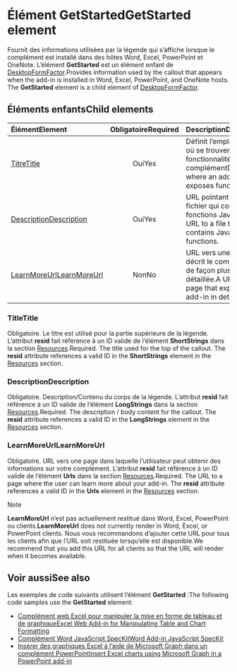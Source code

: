 # <a name="getstarted-element"></a><span data-ttu-id="69343-101">Élément GetStarted</span><span class="sxs-lookup"><span data-stu-id="69343-101">GetStarted element</span></span>

<span data-ttu-id="69343-p101">Fournit des informations utilisées par la légende qui s’affiche lorsque le complément est installé dans des hôtes Word, Excel, PowerPoint et OneNote. L’élément **GetStarted** est un élément enfant de [DesktopFormFactor](desktopformfactor.md).</span><span class="sxs-lookup"><span data-stu-id="69343-p101">Provides information used by the callout that appears when the add-in is installed in Word, Excel, PowerPoint, and OneNote hosts. The **GetStarted** element is a child element of [DesktopFormFactor](desktopformfactor.md).</span></span>

## <a name="child-elements"></a><span data-ttu-id="69343-104">Éléments enfants</span><span class="sxs-lookup"><span data-stu-id="69343-104">Child elements</span></span>

| <span data-ttu-id="69343-105">Élément</span><span class="sxs-lookup"><span data-stu-id="69343-105">Element</span></span>                       | <span data-ttu-id="69343-106">Obligatoire</span><span class="sxs-lookup"><span data-stu-id="69343-106">Required</span></span> | <span data-ttu-id="69343-107">Description</span><span class="sxs-lookup"><span data-stu-id="69343-107">Description</span></span>                                        |
|:------------------------------|:--------:|:---------------------------------------------------|
| [<span data-ttu-id="69343-108">Titre</span><span class="sxs-lookup"><span data-stu-id="69343-108">Title</span></span>](#title)               | <span data-ttu-id="69343-109">Oui</span><span class="sxs-lookup"><span data-stu-id="69343-109">Yes</span></span>      | <span data-ttu-id="69343-110">Définit l’emplacement où se trouvent les fonctionnalités d’un complément</span><span class="sxs-lookup"><span data-stu-id="69343-110">Defines where an add-in exposes functionality.</span></span>     |
| [<span data-ttu-id="69343-111">Description</span><span class="sxs-lookup"><span data-stu-id="69343-111">Description</span></span>](#description)   | <span data-ttu-id="69343-112">Oui</span><span class="sxs-lookup"><span data-stu-id="69343-112">Yes</span></span>      | <span data-ttu-id="69343-113">URL pointant vers un fichier qui contient les fonctions JavaScript.</span><span class="sxs-lookup"><span data-stu-id="69343-113">A URL to a file that contains JavaScript functions.</span></span>|
| [<span data-ttu-id="69343-114">LearnMoreUrl</span><span class="sxs-lookup"><span data-stu-id="69343-114">LearnMoreUrl</span></span>](#learnmoreurl) | <span data-ttu-id="69343-115">Non</span><span class="sxs-lookup"><span data-stu-id="69343-115">No</span></span>       | <span data-ttu-id="69343-116">URL vers une page qui décrit le complément de façon plus détaillée.</span><span class="sxs-lookup"><span data-stu-id="69343-116">A URL to a page that explains the add-in in detail.</span></span>   |

### <a name="title"></a><span data-ttu-id="69343-117">Title</span><span class="sxs-lookup"><span data-stu-id="69343-117">Title</span></span> 

<span data-ttu-id="69343-p102">Obligatoire. Le titre est utilisé pour la partie supérieure de la légende. L’attribut **resid** fait référence à un ID valide de l’élément **ShortStrings** dans la section [Resources](resources.md).</span><span class="sxs-lookup"><span data-stu-id="69343-p102">Required. The title used for the top of the callout. The **resid** attribute references a valid ID in the **ShortStrings** element in the [Resources](resources.md) section.</span></span>

### <a name="description"></a><span data-ttu-id="69343-121">Description</span><span class="sxs-lookup"><span data-stu-id="69343-121">Description</span></span>

<span data-ttu-id="69343-p103">Obligatoire. Description/Contenu du corps de la légende. L’attribut **resid** fait référence à un ID valide de l’élément **LongStrings** dans la section [Resources](resources.md).</span><span class="sxs-lookup"><span data-stu-id="69343-p103">Required. The description / body content for the callout. The **resid** attribute references a valid ID in the **LongStrings** element in the [Resources](resources.md) section.</span></span>

### <a name="learnmoreurl"></a><span data-ttu-id="69343-125">LearnMoreUrl</span><span class="sxs-lookup"><span data-stu-id="69343-125">LearnMoreUrl</span></span>

<span data-ttu-id="69343-p104">Obligatoire. URL vers une page dans laquelle l’utilisateur peut obtenir des informations sur votre complément. L’attribut **resid** fait référence à un ID valide de l’élément **Urls** dans la section [Resources](resources.md).</span><span class="sxs-lookup"><span data-stu-id="69343-p104">Required. The URL to a page where the user can learn more about your add-in. The **resid** attribute references a valid ID in the **Urls** element in the [Resources](resources.md) section.</span></span>

> [!NOTE]
> <span data-ttu-id="69343-129">**LearnMoreUrl** n’est pas actuellement restitué dans Word, Excel, PowerPoint ou clients.</span><span class="sxs-lookup"><span data-stu-id="69343-129">**LearnMoreUrl** does not currently render in Word, Excel, or PowerPoint clients.</span></span> <span data-ttu-id="69343-130">Nous vous recommandons d’ajouter cette URL pour tous les clients afin que l’URL soit restituée lorsqu’elle est disponible.</span><span class="sxs-lookup"><span data-stu-id="69343-130">We recommend that you add this URL for all clients so that the URL will render when it becomes available.</span></span> 

## <a name="see-also"></a><span data-ttu-id="69343-131">Voir aussi</span><span class="sxs-lookup"><span data-stu-id="69343-131">See also</span></span>

<span data-ttu-id="69343-132">Les exemples de code suivants utilisent l’élément **GetStarted** :</span><span class="sxs-lookup"><span data-stu-id="69343-132">The following code samples use the **GetStarted** element:</span></span>

* [<span data-ttu-id="69343-133">Complément web Excel pour manipuler la mise en forme de tableau et de graphique</span><span class="sxs-lookup"><span data-stu-id="69343-133">Excel Web Add-in for Manipulating Table and Chart Formatting</span></span>](https://github.com/OfficeDev/Excel-Add-in-JavaScript-SalesTracker)
* [<span data-ttu-id="69343-134">Complément Word JavaScript SpecKit</span><span class="sxs-lookup"><span data-stu-id="69343-134">Word Add-in JavaScript SpecKit</span></span>](https://github.com/OfficeDev/Word-Add-in-JS-SpecKit)
* [<span data-ttu-id="69343-135">Insérer des graphiques Excel à l’aide de Microsoft Graph dans un complément PowerPoint</span><span class="sxs-lookup"><span data-stu-id="69343-135">Insert Excel charts using Microsoft Graph in a PowerPoint add-in</span></span>](https://github.com/OfficeDev/PowerPoint-Add-in-Microsoft-Graph-ASPNET-InsertChart)
